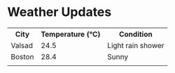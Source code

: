 # Weather Updates

<!-- WEATHER-UPDATE-START -->
<table><tr><th>City</th><th>Temperature (°C)</th><th>Condition</th></tr><tr><td>Valsad</td><td>24.5</td><td>Light rain shower</td></tr><tr><td>Boston</td><td>28.4</td><td>Sunny</td></tr><tr><td></td><td></td><td></td></tr></table>
<!-- WEATHER-UPDATE-END -->
